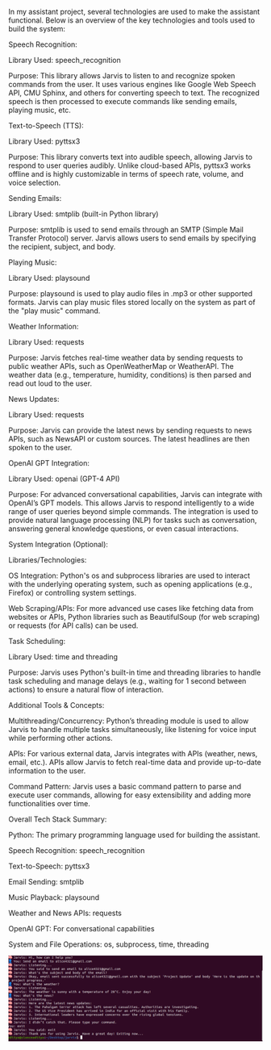 

In my assistant project, several technologies are used to make the assistant functional. Below is an overview of the key technologies and tools used to build the system:

Speech Recognition:

Library Used: speech_recognition

Purpose: This library allows Jarvis to listen to and recognize spoken commands from the user. It uses various engines like Google Web Speech API, CMU Sphinx, and others for converting speech to text. The recognized speech is then processed to execute commands like sending emails, playing music, etc.

Text-to-Speech (TTS):

Library Used: pyttsx3

Purpose: This library converts text into audible speech, allowing Jarvis to respond to user queries audibly. Unlike cloud-based APIs, pyttsx3 works offline and is highly customizable in terms of speech rate, volume, and voice selection.

Sending Emails:

Library Used: smtplib (built-in Python library)

Purpose: smtplib is used to send emails through an SMTP (Simple Mail Transfer Protocol) server. Jarvis allows users to send emails by specifying the recipient, subject, and body.

Playing Music:

Library Used: playsound

Purpose: playsound is used to play audio files in .mp3 or other supported formats. Jarvis can play music files stored locally on the system as part of the "play music" command.

Weather Information:

Library Used: requests

Purpose: Jarvis fetches real-time weather data by sending requests to public weather APIs, such as OpenWeatherMap or WeatherAPI. The weather data (e.g., temperature, humidity, conditions) is then parsed and read out loud to the user.

News Updates:

Library Used: requests

Purpose: Jarvis can provide the latest news by sending requests to news APIs, such as NewsAPI or custom sources. The latest headlines are then spoken to the user.

OpenAI GPT Integration:

Library Used: openai (GPT-4 API)

Purpose: For advanced conversational capabilities, Jarvis can integrate with OpenAI’s GPT models. This allows Jarvis to respond intelligently to a wide range of user queries beyond simple commands. The integration is used to provide natural language processing (NLP) for tasks such as conversation, answering general knowledge questions, or even casual interactions.

System Integration (Optional):

Libraries/Technologies:

OS Integration: Python's os and subprocess libraries are used to interact with the underlying operating system, such as opening applications (e.g., Firefox) or controlling system settings.

Web Scraping/APIs: For more advanced use cases like fetching data from websites or APIs, Python libraries such as BeautifulSoup (for web scraping) or requests (for API calls) can be used.

Task Scheduling:

Library Used: time and threading

Purpose: Jarvis uses Python's built-in time and threading libraries to handle task scheduling and manage delays (e.g., waiting for 1 second between actions) to ensure a natural flow of interaction.

Additional Tools & Concepts:

Multithreading/Concurrency: Python’s threading module is used to allow Jarvis to handle multiple tasks simultaneously, like listening for voice input while performing other actions.

APIs: For various external data, Jarvis integrates with APIs (weather, news, email, etc.). APIs allow Jarvis to fetch real-time data and provide up-to-date information to the user.

Command Pattern: Jarvis uses a basic command pattern to parse and execute user commands, allowing for easy extensibility and adding more functionalities over time.

Overall Tech Stack Summary:

Python: The primary programming language used for building the assistant.

Speech Recognition: speech_recognition

Text-to-Speech: pyttsx3

Email Sending: smtplib

Music Playback: playsound

Weather and News APIs: requests

OpenAI GPT: For conversational capabilities

System and File Operations: os, subprocess, time, threading

![Jarvis Logo](jarvis.png)


